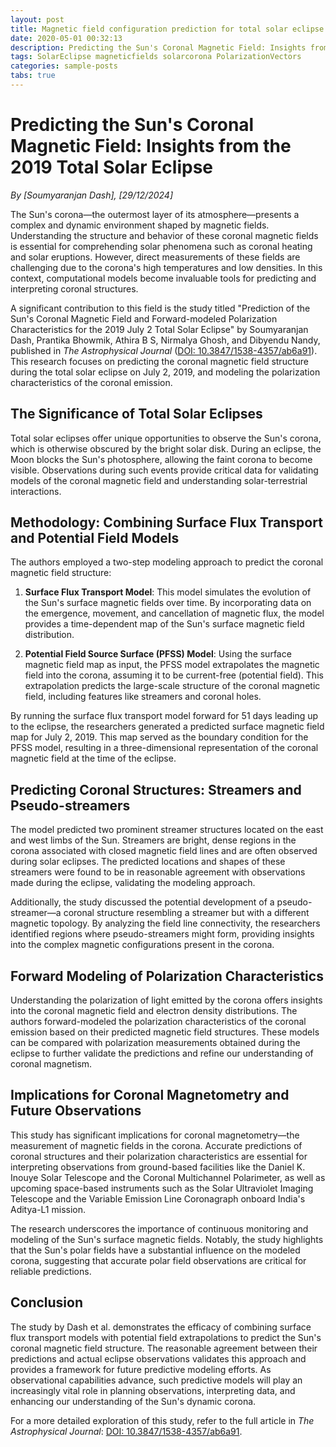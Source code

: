 ```yaml
---
layout: post
title: Magnetic field configuration prediction for total solar eclipse of 2019 
date: 2020-05-01 00:32:13
description: Predicting the Sun's Coronal Magnetic Field: Insights from the 2019 Total Solar Eclipse
tags: SolarEclipse magneticfields solarcorona PolarizationVectors
categories: sample-posts
tabs: true
---
```


# Predicting the Sun's Coronal Magnetic Field: Insights from the 2019 Total Solar Eclipse

*By [Soumyaranjan Dash], [29/12/2024]*

The Sun's corona—the outermost layer of its atmosphere—presents a complex and dynamic environment shaped by magnetic fields. Understanding the structure and behavior of these coronal magnetic fields is essential for comprehending solar phenomena such as coronal heating and solar eruptions. However, direct measurements of these fields are challenging due to the corona's high temperatures and low densities. In this context, computational models become invaluable tools for predicting and interpreting coronal structures.

A significant contribution to this field is the study titled "Prediction of the Sun's Coronal Magnetic Field and Forward-modeled Polarization Characteristics for the 2019 July 2 Total Solar Eclipse" by Soumyaranjan Dash, Prantika Bhowmik, Athira B S, Nirmalya Ghosh, and Dibyendu Nandy, published in *The Astrophysical Journal* ([DOI: 10.3847/1538-4357/ab6a91](https://doi.org/10.3847/1538-4357/ab6a91)). This research focuses on predicting the coronal magnetic field structure during the total solar eclipse on July 2, 2019, and modeling the polarization characteristics of the coronal emission.

## The Significance of Total Solar Eclipses

Total solar eclipses offer unique opportunities to observe the Sun's corona, which is otherwise obscured by the bright solar disk. During an eclipse, the Moon blocks the Sun's photosphere, allowing the faint corona to become visible. Observations during such events provide critical data for validating models of the coronal magnetic field and understanding solar-terrestrial interactions.

## Methodology: Combining Surface Flux Transport and Potential Field Models

The authors employed a two-step modeling approach to predict the coronal magnetic field structure:

1. **Surface Flux Transport Model**: This model simulates the evolution of the Sun's surface magnetic fields over time. By incorporating data on the emergence, movement, and cancellation of magnetic flux, the model provides a time-dependent map of the Sun's surface magnetic field distribution.

2. **Potential Field Source Surface (PFSS) Model**: Using the surface magnetic field map as input, the PFSS model extrapolates the magnetic field into the corona, assuming it to be current-free (potential field). This extrapolation predicts the large-scale structure of the coronal magnetic field, including features like streamers and coronal holes.

By running the surface flux transport model forward for 51 days leading up to the eclipse, the researchers generated a predicted surface magnetic field map for July 2, 2019. This map served as the boundary condition for the PFSS model, resulting in a three-dimensional representation of the coronal magnetic field at the time of the eclipse.

## Predicting Coronal Structures: Streamers and Pseudo-streamers

The model predicted two prominent streamer structures located on the east and west limbs of the Sun. Streamers are bright, dense regions in the corona associated with closed magnetic field lines and are often observed during solar eclipses. The predicted locations and shapes of these streamers were found to be in reasonable agreement with observations made during the eclipse, validating the modeling approach.

Additionally, the study discussed the potential development of a pseudo-streamer—a coronal structure resembling a streamer but with a different magnetic topology. By analyzing the field line connectivity, the researchers identified regions where pseudo-streamers might form, providing insights into the complex magnetic configurations present in the corona.

## Forward Modeling of Polarization Characteristics

Understanding the polarization of light emitted by the corona offers insights into the coronal magnetic field and electron density distributions. The authors forward-modeled the polarization characteristics of the coronal emission based on their predicted magnetic field structures. These models can be compared with polarization measurements obtained during the eclipse to further validate the predictions and refine our understanding of coronal magnetism.

## Implications for Coronal Magnetometry and Future Observations

This study has significant implications for coronal magnetometry—the measurement of magnetic fields in the corona. Accurate predictions of coronal structures and their polarization characteristics are essential for interpreting observations from ground-based facilities like the Daniel K. Inouye Solar Telescope and the Coronal Multichannel Polarimeter, as well as upcoming space-based instruments such as the Solar Ultraviolet Imaging Telescope and the Variable Emission Line Coronagraph onboard India's Aditya-L1 mission.

The research underscores the importance of continuous monitoring and modeling of the Sun's surface magnetic fields. Notably, the study highlights that the Sun's polar fields have a substantial influence on the modeled corona, suggesting that accurate polar field observations are critical for reliable predictions.

## Conclusion

The study by Dash et al. demonstrates the efficacy of combining surface flux transport models with potential field extrapolations to predict the Sun's coronal magnetic field structure. The reasonable agreement between their predictions and actual eclipse observations validates this approach and provides a framework for future predictive modeling efforts. As observational capabilities advance, such predictive models will play an increasingly vital role in planning observations, interpreting data, and enhancing our understanding of the Sun's dynamic corona.

For a more detailed exploration of this study, refer to the full article in *The Astrophysical Journal*: [DOI: 10.3847/1538-4357/ab6a91](https://doi.org/10.3847/1538-4357/ab6a91).
